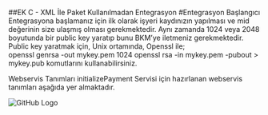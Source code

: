 ##EK C - XML İle Paket Kullanılmadan Entegrasyon
#Entegrasyon Başlangıcı<br>
Entegrasyona başlamanız için ilk olarak işyeri kaydınızın yapılması ve mid değerinin size
ulaşmış olması gerekmektedir.
Aynı zamanda 1024 veya 2048 boyutunda bir public key yaratıp bunu BKM’ye iletmeniz
gerekmektedir.
Public key yaratmak için, Unix ortamında, Openssl ile;<br>
openssl genrsa -out mykey.pem 1024
openssl rsa -in mykey.pem -pubout > mykey.pub
komutlarını kullanabilirsiniz.

Webservis Tanımları
initializePayment Servisi için hazırlanan webservis tanımları aşağıda yer almaktadır.

![GitHub Logo](https://cloud.githubusercontent.com/assets/10204757/5504655/146c6c74-8790-11e4-964e-4002e2abc3e0.png)



